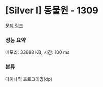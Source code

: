 # [Silver I] 동물원 - 1309 

[문제 링크](https://www.acmicpc.net/problem/1309) 

### 성능 요약

메모리: 33688 KB, 시간: 100 ms

### 분류

다이나믹 프로그래밍(dp)

